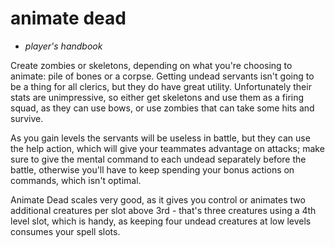 # <blue>animate dead</blue>

- *player's handbook*

Create zombies or skeletons, depending on what you're choosing to animate: pile of bones or a corpse.
Getting undead servants isn't going to be a thing for all clerics, but they do have great utility. Unfortunately their stats are unimpressive, so either get skeletons and use them as a firing squad, as they can use bows, or use zombies that can take some hits and survive.

As you gain levels the servants will be useless in battle, but they can use the help action, which will give your teammates advantage on attacks; make sure to give the mental command to each undead separately before the battle, otherwise you'll have to keep spending your bonus actions on commands, which isn't optimal.

Animate Dead scales very good, as it gives you control or animates two additional creatures per slot above 3rd - that's three creatures using a 4th level slot, which is handy, as keeping four undead creatures at low levels consumes your spell slots.
